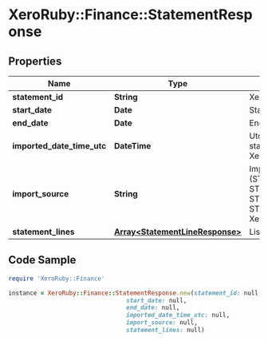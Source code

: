 # XeroRuby::Finance::StatementResponse

## Properties

Name | Type | Description | Notes
------------ | ------------- | ------------- | -------------
**statement_id** | **String** | Xero Identifier of statement | [optional] 
**start_date** | **Date** | Start date of statement | [optional] 
**end_date** | **Date** | End date of statement | [optional] 
**imported_date_time_utc** | **DateTime** | Utc date time of when the statement was imported in Xero | [optional] 
**import_source** | **String** | Import source of statement (STMTIMPORTSRC/MANUAL, STMTIMPORTSRC/CSV, STMTIMPORTSRC/QIF, STMTIMPORTSRC/OFX, XeroApi) | [optional] 
**statement_lines** | [**Array&lt;StatementLineResponse&gt;**](StatementLineResponse.md) | List of statement lines | [optional] 

## Code Sample

```ruby
require 'XeroRuby::Finance'

instance = XeroRuby::Finance::StatementResponse.new(statement_id: null,
                                 start_date: null,
                                 end_date: null,
                                 imported_date_time_utc: null,
                                 import_source: null,
                                 statement_lines: null)
```


